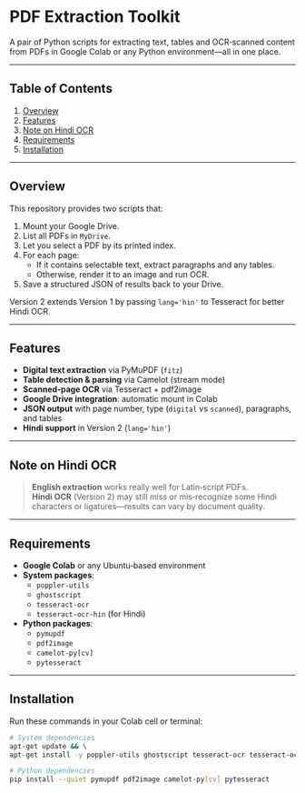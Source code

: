 # PDF Extraction Toolkit

A pair of Python scripts for extracting text, tables and OCR‑scanned content from PDFs in Google Colab or any Python environment—all in one place.

---

## Table of Contents

1. [Overview](#overview)  
2. [Features](#features)  
3. [Note on Hindi OCR](#note-on-hindi-ocr)  
4. [Requirements](#requirements)  
5. [Installation](#installation)   

---

## Overview

This repository provides two scripts that:

1. Mount your Google Drive.  
2. List all PDFs in `MyDrive`.  
3. Let you select a PDF by its printed index.  
4. For each page:
   - If it contains selectable text, extract paragraphs and any tables.  
   - Otherwise, render it to an image and run OCR.  
5. Save a structured JSON of results back to your Drive.

Version 2 extends Version 1 by passing `lang='hin'` to Tesseract for better Hindi OCR.

---

## Features

- **Digital text extraction** via PyMuPDF (`fitz`)  
- **Table detection & parsing** via Camelot (stream mode)  
- **Scanned‑page OCR** via Tesseract + pdf2image  
- **Google Drive integration**: automatic mount in Colab  
- **JSON output** with page number, type (`digital` vs `scanned`), paragraphs, and tables  
- **Hindi support** in Version 2 (`lang='hin'`)

---

## Note on Hindi OCR

> **English extraction** works really well for Latin‑script PDFs.  
> **Hindi OCR** (Version 2) may still miss or mis‑recognize some Hindi characters or ligatures—results can vary by document quality.

---

## Requirements

- **Google Colab** or any Ubuntu‑based environment  
- **System packages**:
  - `poppler-utils`
  - `ghostscript`
  - `tesseract-ocr`
  - `tesseract-ocr-hin` (for Hindi)
- **Python packages**:
  - `pymupdf`
  - `pdf2image`
  - `camelot-py[cv]`
  - `pytesseract`

---

## Installation

Run these commands in your Colab cell or terminal:

```bash
# System dependencies
apt-get update && \
apt-get install -y poppler-utils ghostscript tesseract-ocr tesseract-ocr-hin

# Python dependencies
pip install --quiet pymupdf pdf2image camelot-py[cv] pytesseract
